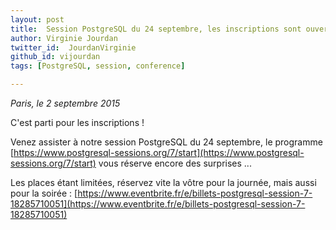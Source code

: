 ```yaml
---
layout: post
title:  Session PostgreSQL du 24 septembre, les inscriptions sont ouvertes !
author: Virginie Jourdan
twitter_id:  JourdanVirginie   
github_id: vijourdan
tags: [PostgreSQL, session, conference]

---
```

*Paris, le 2 septembre 2015*

C'est parti pour les inscriptions !


<!--MORE-->


Venez assister à notre session PostgreSQL du 24 septembre, le programme [https://www.postgresql-sessions.org/7/start](https://www.postgresql-sessions.org/7/start) vous réserve encore des surprises ...

Les places étant limitées, réservez vite la vôtre pour la journée, mais aussi pour la soirée : [https://www.eventbrite.fr/e/billets-postgresql-session-7-18285710051](https://www.eventbrite.fr/e/billets-postgresql-session-7-18285710051)
